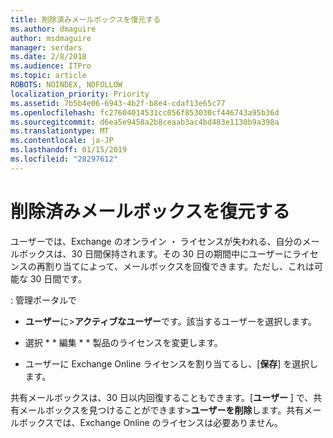 ```yaml
---
title: 削除済みメールボックスを復元する
ms.author: dmaguire
author: msdmaguire
manager: serdars
ms.date: 2/8/2018
ms.audience: ITPro
ms.topic: article
ROBOTS: NOINDEX, NOFOLLOW
localization_priority: Priority
ms.assetid: 7b5b4e06-6943-4b2f-b8e4-cdaf13e65c77
ms.openlocfilehash: fc27604014531cc056f853030cf446743a95b36d
ms.sourcegitcommit: d6ea5e9458a2b8ceaab3ac4bd483e1130b9a398a
ms.translationtype: MT
ms.contentlocale: ja-JP
ms.lasthandoff: 01/15/2019
ms.locfileid: "28297612"
---
```

# <a name="restore-a-deleted-mailbox"></a>削除済みメールボックスを復元する

ユーザーでは、Exchange のオンライン ・ ライセンスが失われる、自分のメールボックスは、30 日間保持されます。その 30 日の期間中にユーザーにライセンスの再割り当てによって、メールボックスを回復できます。ただし、これは可能な 30 日間です。
  
: 管理ポータルで
  
- **ユーザー**に\>**アクティブなユーザー**です。該当するユーザーを選択します。
    
- 選択 * * 編集 * * 製品のライセンスを変更します。 
    
- ユーザーに Exchange Online ライセンスを割り当てるし、[**保存**] を選択します。
    
共有メールボックスは、30 日以内回復することもできます。[**ユーザー** ] で、共有メールボックスを見つけることができます\>**ユーザーを削除**します。共有メールボックスでは、Exchange Online のライセンスは必要ありません。
  

